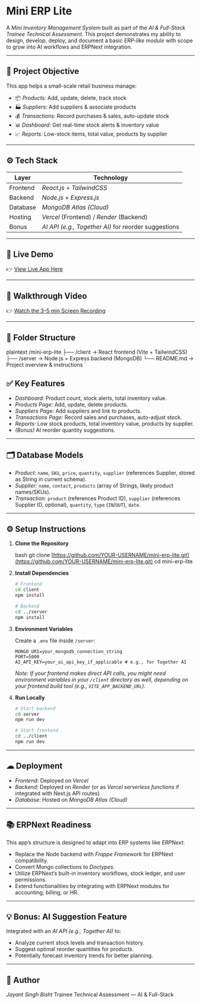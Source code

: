 # Mini ERP Lite

A *Mini Inventory Management System* built as part of the *AI & Full-Stack Trainee Technical Assessment*.
This project demonstrates my ability to design, develop, deploy, and document a basic *ERP-like module* with scope to grow into AI workflows and ERPNext integration.

---

## 📌 Project Objective

This app helps a small-scale retail business manage:
- 📦 *Products:* Add, update, delete, track stock
- 🏭 *Suppliers:* Add suppliers & associate products
- 💰 *Transactions:* Record purchases & sales, auto-update stock
- 📊 *Dashboard:* Get real-time stock alerts & inventory value
- 📈 *Reports:* Low-stock items, total value, products by supplier

---

## ⚙ Tech Stack

| Layer    | Technology                                |
|----------|-------------------------------------------|
| Frontend | *React.js* + *TailwindCSS* |
| Backend  | *Node.js* + *Express.js* |
| Database | *MongoDB Atlas (Cloud)* |
| Hosting  | *Vercel* (Frontend) / *Render* (Backend)  |
| Bonus    | *AI API (e.g., Together AI)* for reorder suggestions |

---

## 🚀 Live Demo

👉 [View Live App Here](YOUR_LIVE_APP_LINK_HERE)

---

## 🎥 Walkthrough Video

👉 [Watch the 3–5 min Screen Recording](YOUR_WALKTHROUGH_VIDEO_LINK_HERE)

---

## 📂 Folder Structure

plaintext
/mini-erp-lite
 ├── /client        → React frontend (Vite + TailwindCSS)
 ├── /server        → Node.js + Express backend (MongoDB)
 └── README.md      → Project overview & instructions
`

## ✅ Key Features

  - *Dashboard:* Product count, stock alerts, total inventory value.
  - *Products Page:* Add, update, delete products.
  - *Suppliers Page:* Add suppliers and link to products.
  - *Transactions Page:* Record sales and purchases, auto-adjust stock.
  - *Reports:* Low stock products, total inventory value, products by supplier.
  - *(Bonus)* AI reorder quantity suggestions.

-----

## 🗂 Database Models

  - *Product:* `name`, `SKU`, `price`, `quantity`, `supplier` (references Supplier, stored as String in current schema).
  - *Supplier:* `name`, `contact`, `products` (array of Strings, likely product names/SKUs).
  - *Transaction:* `product` (references Product ID), `supplier` (references Supplier ID, optional), `quantity`, `type` (`IN`/`OUT`), `date`.

-----

## ⚙ Setup Instructions

1.  **Clone the Repository**

    bash
    git clone [https://github.com/YOUR-USERNAME/mini-erp-lite.git](https://github.com/YOUR-USERNAME/mini-erp-lite.git)
    cd mini-erp-lite
    

2.  **Install Dependencies**

    ```bash
    # Frontend
    cd client
    npm install
    ```

    ```bash
    # Backend
    cd ../server
    npm install
    ```

3.  **Environment Variables**

    Create a `.env` file inside `/server`:

    ```env
    MONGO_URI=your_mongodb_connection_string
    PORT=5000
    AI_API_KEY=your_ai_api_key_if_applicable # e.g., for Together AI
    ```

    *Note: If your frontend makes direct API calls, you might need environment variables in your `/client` directory as well, depending on your frontend build tool (e.g., `VITE_APP_BACKEND_URL`).*

4.  **Run Locally**

    ```bash
    # Start backend
    cd server
    npm run dev
    ```

    ```bash
    # Start frontend
    cd ../client
    npm run dev
    ```

---

## ☁ Deployment

* *Frontend:* Deployed on *Vercel*
* *Backend:* Deployed on *Render* (or as *Vercel serverless functions* if integrated with Next.js API routes)
* *Database:* Hosted on *MongoDB Atlas (Cloud)*

---

## 📚 ERPNext Readiness

This app’s structure is designed to adapt into ERP systems like *ERPNext*:

* Replace the Node backend with *Frappe Framework* for ERPNext compatibility.
* Convert Mongo collections to *Doctypes*.
* Utilize ERPNext’s built-in inventory workflows, stock ledger, and user permissions.
* Extend functionalities by integrating with ERPNext modules for accounting, billing, or HR.

---

## 💡 Bonus: AI Suggestion Feature

Integrated with an *AI API (e.g., Together AI)* to:

* Analyze current stock levels and transaction history.
* Suggest optimal reorder quantities for products.
* Potentially forecast inventory trends for better planning.

---

## 🙌 Author

*Jayant Singh Bisht*
Trainee Technical Assessment — AI & Full-Stack
